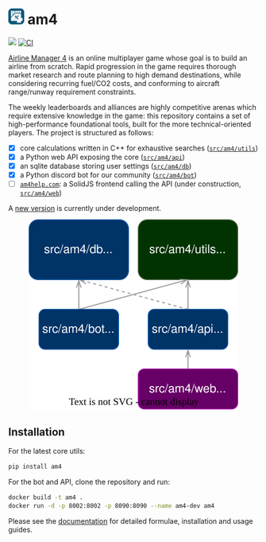 # ![logo](docs/assets/img/logo-small.png) am4

[![](https://dcbadge.vercel.app/api/server/4tVQHtf?style=flat)](https://discord.gg/4tVQHtf) [![CI](https://github.com/cathaypacific8747/am4/actions/workflows/ci.yml/badge.svg)](https://github.com/cathaypacific8747/am4/actions/workflows/ci.yml)

[Airline Manager 4](https://airlinemanager.com) is an online multiplayer game whose goal is to build an airline from scratch. Rapid progression in the game requires thorough market research and route planning to high demand destinations, while considering recurring fuel/CO2 costs, and conforming to aircraft range/runway requirement constraints.

The weekly leaderboards and alliances are highly competitive arenas which require extensive knowledge in the game: this repository contains a set of high-performance foundational tools, built for the more technical-oriented players. The project is structured as follows:
- [x] core calculations written in C++ for exhaustive searches ([`src/am4/utils`](./src/am4/utils))
- [x] a Python web API exposing the core ([`src/am4/api`](./src/am4/api/))
- [x] an sqlite database storing user settings ([`src/am4/db`](./src/am4/db/)) 
- [x] a Python discord bot for our community ([`src/am4/bot`](./src/am4/bot/))
- [ ] [`am4help.com`](https://am4help.com/): a SolidJS frontend calling the API (under construction, [`src/am4/web`](./src/am4/web/))

A [new version](am4) is currently under development.

<div align="center">
  <img src="docs/assets/img/overview.drawio.svg" alt="overview">
</div>

## Installation
For the latest core utils:
```sh
pip install am4
```

For the bot and API, clone the repository and run:
```sh
docker build -t am4 .
docker run -d -p 8002:8002 -p 8090:8090 --name am4-dev am4
```

Please see the [documentation](https://cathaypacific8747.github.io/am4/) for detailed formulae, installation and usage guides.